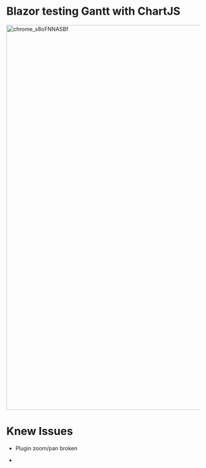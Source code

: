 # Blazor testing Gantt with ChartJS

<img width="1518" height="1005" alt="chrome_s8oFNNASBf" src="https://github.com/user-attachments/assets/536701ba-05e6-471f-918f-48e949bcfdef" />

# Knew Issues
- Plugin zoom/pan broken

- 
